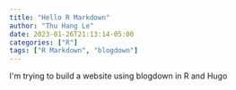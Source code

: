 ```yaml
---
title: "Hello R Markdown"
author: "Thu Hang Le"
date: 2023-01-26T21:13:14-05:00
categories: ["R"]
tags: ["R Markdown", "blogdown"]
---
```





I'm trying to build a website using blogdown in R and Hugo
